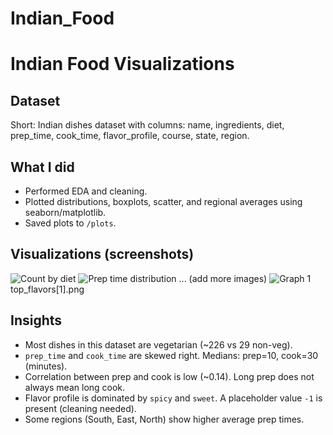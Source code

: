 # Indian_Food
# Indian Food Visualizations

## Dataset
Short: Indian dishes dataset with columns: name, ingredients, diet, prep_time, cook_time, flavor_profile, course, state, region.

## What I did
- Performed EDA and cleaning.
- Plotted distributions, boxplots, scatter, and regional averages using seaborn/matplotlib.
- Saved plots to `/plots`.

## Visualizations (screenshots)
![Count by diet](plots/count_diet.png)
![Prep time distribution](plots/prep_time_dist.png)
... (add more images)
![Graph 1](graph1.png)    
top_flavors[1].png


## Insights
- Most dishes in this dataset are vegetarian (~226 vs 29 non-veg).
- `prep_time` and `cook_time` are skewed right. Medians: prep=10, cook=30 (minutes).
- Correlation between prep and cook is low (~0.14). Long prep does not always mean long cook.
- Flavor profile is dominated by `spicy` and `sweet`. A placeholder value `-1` is present (cleaning needed).
- Some regions (South, East, North) show higher average prep times.
